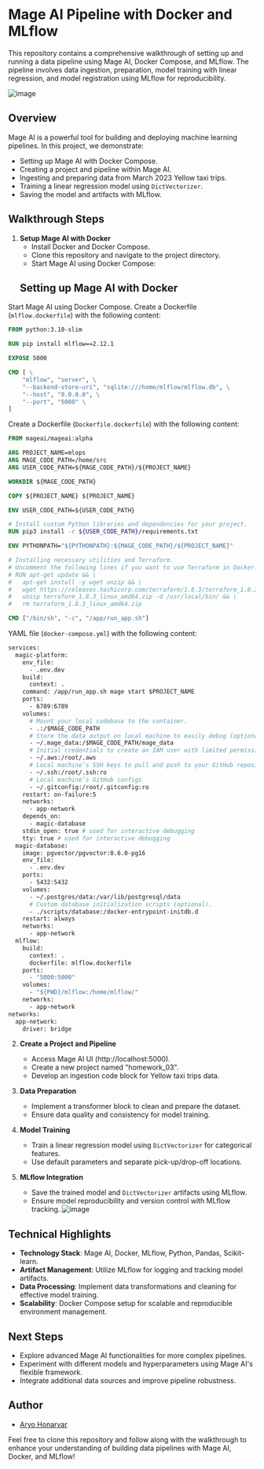 # Mage AI Pipeline with Docker and MLflow






This repository contains a comprehensive walkthrough of setting up and running a data pipeline using Mage AI, Docker Compose, and MLflow. The pipeline involves data ingestion, preparation, model training with linear regression, and model registration using MLflow for reproducibility.

![image](https://github.com/Aryo80/mlops-zoomcamp-mage/assets/55058593/3750d9d1-0e06-45a2-91d1-106416d7dc5b)

## Overview

Mage AI is a powerful tool for building and deploying machine learning pipelines. In this project, we demonstrate:

- Setting up Mage AI with Docker Compose.
- Creating a project and pipeline within Mage AI.
- Ingesting and preparing data from March 2023 Yellow taxi trips.
- Training a linear regression model using `DictVectorizer`.
- Saving the model and artifacts with MLflow.

## Walkthrough Steps

1. **Setup Mage AI with Docker**
   - Install Docker and Docker Compose.
   - Clone this repository and navigate to the project directory.
   - Start Mage AI using Docker Compose:
   ## Setting up Mage AI with Docker

Start Mage AI using Docker Compose. Create a Dockerfile (`mlflow.dockerfile`) with the following content:

```dockerfile
FROM python:3.10-slim

RUN pip install mlflow==2.12.1

EXPOSE 5000

CMD [ \
    "mlflow", "server", \
    "--backend-store-uri", "sqlite:///home/mlflow/mlflow.db", \
    "--host", "0.0.0.0", \
    "--port", "5000" \
]
```

Create a Dockerfile (`Dockerfile.dockerfile`) with the following content:
```dockerfile
FROM mageai/mageai:alpha

ARG PROJECT_NAME=mlops
ARG MAGE_CODE_PATH=/home/src
ARG USER_CODE_PATH=${MAGE_CODE_PATH}/${PROJECT_NAME}

WORKDIR ${MAGE_CODE_PATH}

COPY ${PROJECT_NAME} ${PROJECT_NAME}

ENV USER_CODE_PATH=${USER_CODE_PATH}

# Install custom Python libraries and dependencies for your project.
RUN pip3 install -r ${USER_CODE_PATH}/requirements.txt

ENV PYTHONPATH="${PYTHONPATH}:${MAGE_CODE_PATH}/${PROJECT_NAME}"

# Installing necessary utilities and Terraform.
# Uncomment the following lines if you want to use Terraform in Docker.
# RUN apt-get update && \
#   apt-get install -y wget unzip && \
#   wget https://releases.hashicorp.com/terraform/1.8.3/terraform_1.8.3_linux_amd64.zip && \
#   unzip terraform_1.8.3_linux_amd64.zip -d /usr/local/bin/ && \
#   rm terraform_1.8.3_linux_amd64.zip

CMD ["/bin/sh", "-c", "/app/run_app.sh"]
```
 YAML file  (`docker-compose.yml`) with the following content:
```dockerfile
services:
  magic-platform:
    env_file:
      - .env.dev
    build:
      context: .
    command: /app/run_app.sh mage start $PROJECT_NAME
    ports:
      - 6789:6789
    volumes:
      # Mount your local codebase to the container.
      - .:/$MAGE_CODE_PATH
      # Store the data output on local machine to easily debug (optional).
      - ~/.mage_data:/$MAGE_CODE_PATH/mage_data
      # Initial credentials to create an IAM user with limited permissions for deployment.
      - ~/.aws:/root/.aws
      # Local machine’s SSH keys to pull and push to your GitHub repository.
      - ~/.ssh:/root/.ssh:ro
      # Local machine’s GitHub configs
      - ~/.gitconfig:/root/.gitconfig:ro
    restart: on-failure:5
    networks:
      - app-network
    depends_on:
      - magic-database
    stdin_open: true # used for interactive debugging
    tty: true # used for interactive debugging
  magic-database:
    image: pgvector/pgvector:0.6.0-pg16
    env_file:
      - .env.dev
    ports:
      - 5432:5432
    volumes:
      - ~/.postgres/data:/var/lib/postgresql/data
      # Custom database initialization scripts (optional).
      - ./scripts/database:/docker-entrypoint-initdb.d
    restart: always
    networks:
      - app-network
  mlflow:
    build:
      context: .
      dockerfile: mlflow.dockerfile
    ports:
      - "5000:5000"
    volumes:
      - "${PWD}/mlflow:/home/mlflow/"
    networks:
      - app-network
networks:
  app-network:
    driver: bridge
```
2. **Create a Project and Pipeline**
   - Access Mage AI UI (http://localhost:5000).
   - Create a new project named "homework_03".
   - Develop an ingestion code block for Yellow taxi trips data.

3. **Data Preparation**
   - Implement a transformer block to clean and prepare the dataset.
   - Ensure data quality and consistency for model training.

4. **Model Training**
   - Train a linear regression model using `DictVectorizer` for categorical features.
   - Use default parameters and separate pick-up/drop-off locations.

5. **MLflow Integration**
   - Save the trained model and `DictVectorizer` artifacts using MLflow.
   - Ensure model reproducibility and version control with MLflow tracking.
     ![image](https://github.com/Aryo80/mlops-zoomcamp-mage/assets/55058593/8f777a63-9d2c-45f9-abc0-ac4398376093)


## Technical Highlights

- **Technology Stack**: Mage AI, Docker, MLflow, Python, Pandas, Scikit-learn.
- **Artifact Management**: Utilize MLflow for logging and tracking model artifacts.
- **Data Processing**: Implement data transformations and cleaning for effective model training.
- **Scalability**: Docker Compose setup for scalable and reproducible environment management.

## Next Steps

- Explore advanced Mage AI functionalities for more complex pipelines.
- Experiment with different models and hyperparameters using Mage AI's flexible framework.
- Integrate additional data sources and improve pipeline robustness.



## Author

- [Aryo Honarvar](https://www.linkedin.com/posts/aryo-honarvar-5a349754_mageai-machinelearning-datascience-activity-7207159854644232195-xj67?utm_source=share&utm_medium=member_desktop)

Feel free to clone this repository and follow along with the walkthrough to enhance your understanding of building data pipelines with Mage AI, Docker, and MLflow!
